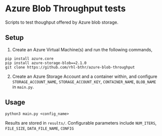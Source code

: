 # Azure Blob Throughput tests
Scripts to test thoughput offered by Azure blob storage.

## Setup
1. Create an Azure Virtual Machine(s) and run the following commands,
```
pip install azure.core
pip install azure-storage-blob==2.1.0
git clone https://github.com/rhl-bthr/azure-blob-throughput
```

2. Create an Azure Storage Account and a container within, and configure `STORAGE_ACCOUNT_NAME`, `STORAGE_ACCOUNT_KEY`, `CONTAINER_NAME`, `BLOB_NAME` in `main.py`.

## Usage
```
python3 main.py <config_name>
```
Results are stored in `results/`.
Configurable parameters include `NUM_ITERS`, `FILE_SIZE`, `DATA_FILE_NAME`, `CONFIG`
